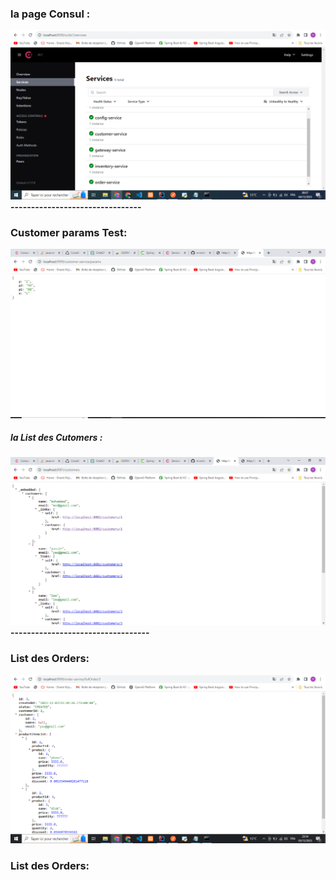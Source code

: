 <h3>la page Consul : </h3>
<img src="Captures/consul.PNG"/>
<b/r>
--------------------------------
<h3>Customer params Test: </h3>
<img src="Captures/customer-params.png"/>

<h5>la List des Cutomers : </h5>
<img src="Captures/customers.png">
----------------------------------
<h3>List des Orders: </h3>
<img src="Captures/List-Orders.png"/>
<h3>List des Orders: </h3>
